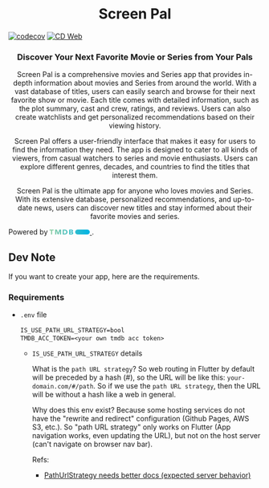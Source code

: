 <h1 align="center"><b>
  Screen Pal
</b></h1>

[![codecov](https://codecov.io/github/KeidsID/screen_pal/graph/badge.svg?token=G20RM8PYOH)](https://codecov.io/github/KeidsID/screen_pal)
[![CD Web](https://github.com/KeidsID/screen_pal/actions/workflows/cd-web.yml/badge.svg)](https://github.com/KeidsID/screen_pal/actions/workflows/cd-web.yml)

<h3 align="center"><b>
  Discover Your Next Favorite Movie or Series from Your Pals
</b></h3>

<p align="center">
Screen Pal is a comprehensive movies and Series app that provides in-depth information about movies and Series from around the world. With a vast database of titles, users can easily search and browse for their next favorite show or movie. Each title comes with detailed information, such as the plot summary, cast and crew, ratings, and reviews. Users can also create watchlists and get personalized recommendations based on their viewing history.
</p>

<p align="center">
Screen Pal offers a user-friendly interface that makes it easy for users to find the information they need. The app is designed to cater to all kinds of viewers, from casual watchers to series and movie enthusiasts. Users can explore different genres, decades, and countries to find the titles that interest them.
</p>

<!-- <p align="center">
In addition to providing information about movies and Series, Screen Pal also offers the latest news and updates from the world of cinema and television. Users can stay up-to-date with the latest trailers, release dates, box office numbers, and Series premiere dates. The app also provides a list of popular movie theaters and showtimes in the user's area.
</p> -->

<p align="center">
Screen Pal is the ultimate app for anyone who loves movies and Series. With its extensive database, personalized recommendations, and up-to-date news, users can discover new titles and stay informed about their favorite movies and series.
</p>

Powered by <a href="https://www.themoviedb.org"> <img 
    src="assets/images/tmdb/alt-short.svg"
    alt="www.themoviedb.org"
    width="80px"
    height="10px"
  /> </a>.

## Dev Note

If you want to create your app, here are the requirements.

### Requirements

- `.env` file

  ```env
  IS_USE_PATH_URL_STRATEGY=bool
  TMDB_ACC_TOKEN=<your own tmdb acc token>
  ```

  - `IS_USE_PATH_URL_STRATEGY` details

    What is the `path URL strategy`? So web routing in Flutter by default will
    be preceded by a hash (#), so the URL will be like this:
    `your-domain.com/#/path`. So if we use the `path URL strategy`, then the URL
    will be without a hash like a web in general.

    Why does this env exist? Because some hosting services do not have the
    "rewrite and redirect" configuration (Github Pages, AWS S3, etc.). So "path
    URL strategy" only works on Flutter (App navigation works, even updating the
    URL), but not on the host server (can't navigate on browser nav bar).

    Refs:

    - [PathUrlStrategy needs better docs (expected server behavior)](https://github.com/flutter/flutter/issues/89763)
